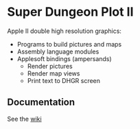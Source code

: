 # Super Dungeon Plot II

Apple II double high resolution graphics:

* Programs to build pictures and maps
* Assembly language modules
* Applesoft bindings (ampersands)
    * Render pictures
    * Render map views
    * Print text to DHGR screen

## Documentation

See the [wiki](https://github.com/dfgordon/sdpii/wiki)
